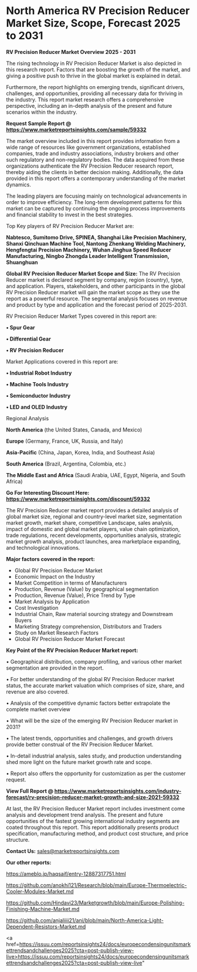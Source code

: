 # North America RV Precision Reducer Market Size, Scope, Forecast 2025 to 2031

<Strong> RV Precision Reducer Market Overview 2025 - 2031</strong>

The rising technology in RV Precision Reducer Market is also depicted in this research report. Factors that are boosting the growth of the market, and giving a positive push to thrive in the global market is explained in detail.

Furthermore, the report highlights on emerging trends, significant drivers, challenges, and opportunities, providing all necessary data for thriving in the industry. This report market research offers a comprehensive perspective, including an in-depth analysis of the present and future scenarios within the industry.

<strong>Request Sample Report @ <a href=https://www.marketreportsinsights.com/sample/59332>https://www.marketreportsinsights.com/sample/59332</a></strong>

The market overview included in this report provides information from a wide range of resources like government organizations, established companies, trade and industry associations, industry brokers and other such regulatory and non-regulatory bodies. The data acquired from these organizations authenticate the RV Precision Reducer research report, thereby aiding the clients in better decision making. Additionally, the data provided in this report offers a contemporary understanding of the market dynamics.

The leading players are focusing mainly on technological advancements in order to improve efficiency. The long-term development patterns for this market can be captured by continuing the ongoing process improvements and financial stability to invest in the best strategies.

Top Key players of RV Precision Reducer Market are:

<strong>Nabtesco, Sumitomo Drive, SPINEA, Shanghai Like Precision Machinery, Shanxi Qinchuan Machine Tool, Nantong Zhenkang Welding Machinery, Hengfengtai Precision Machinery, Wuhan Jinghua Speed Reducer Manufacturing, Ningbo Zhongda Leader Intelligent Transmission, Shuanghuan</strong>

<strong><b>Global RV Precision Reducer Market Scope and Size:</b></strong>
The RV Precision Reducer market is declared segment by company, region (country), type, and application. Players, stakeholders, and other participants in the global RV Precision Reducer market will gain the market scope as they use the report as a powerful resource. The segmental analysis focuses on revenue and product by type and application and the forecast period of 2025-2031.

RV Precision Reducer Market Types covered in this report are:

<strong>• Spur Gear

• Differential Gear

• RV Precision Reducer</strong>

Market Applications covered in this report are:

<strong>• Industrial Robot Industry

• Machine Tools Industry

• Semiconductor Industry

• LED and OLED Industry</strong> 

Regional Analysis

<strong>North America</strong> (the United States, Canada, and Mexico)

<strong>Europe</strong> (Germany, France, UK, Russia, and Italy)

<strong>Asia-Pacific</strong> (China, Japan, Korea, India, and Southeast Asia)

<strong>South America</strong> (Brazil, Argentina, Colombia, etc.)

<strong>The Middle East and Africa</strong> (Saudi Arabia, UAE, Egypt, Nigeria, and South Africa)

<strong>Go For Interesting Discount Here: <a href=https://www.marketreportsinsights.com/discount/59332>https://www.marketreportsinsights.com/discount/59332</a></strong>

The RV Precision Reducer market report provides a detailed analysis of global market size, regional and country-level market size, segmentation market growth, market share, competitive Landscape, sales analysis, impact of domestic and global market players, value chain optimization, trade regulations, recent developments, opportunities analysis, strategic market growth analysis, product launches, area marketplace expanding, and technological innovations.

<strong><b>Major factors covered in the report:</b></strong>
<ul>
  <li>Global RV Precision Reducer Market </li>
  <li>Economic Impact on the Industry</li>
  <li>Market Competition in terms of Manufacturers</li>
  <li>Production, Revenue (Value) by geographical segmentation</li>
  <li>Production, Revenue (Value), Price Trend by Type</li>
  <li>Market Analysis by Application</li>
  <li>Cost Investigation</li>
  <li>Industrial Chain, Raw material sourcing strategy and Downstream Buyers</li>
  <li>Marketing Strategy comprehension, Distributors and Traders</li>
  <li>Study on Market Research Factors</li>
  <li>Global RV Precision Reducer Market Forecast</li>
</ul>

<strong><b>Key Point of the RV Precision Reducer Market report:</b></strong>

• Geographical distribution, company profiling, and various other market segmentation are provided in the report.

• For better understanding of the global RV Precision Reducer market status, the accurate market valuation which comprises of size, share, and revenue are also covered.

• Analysis of the competitive dynamic factors better extrapolate the complete market overview

• What will be the size of the emerging RV Precision Reducer market in 2031?

• The latest trends, opportunities and challenges, and growth drivers provide better construal of the RV Precision Reducer Market.

• In-detail industrial analysis, sales study, and production understanding shed more light on the future market growth rate and scope.

• Report also offers the opportunity for customization as per the customer request.

<strong><b>View Full Report @ <a href=https://www.marketreportsinsights.com/industry-forecast/rv-precision-reducer-market-growth-and-size-2021-59332>https://www.marketreportsinsights.com/industry-forecast/rv-precision-reducer-market-growth-and-size-2021-59332</a></b></strong>


At last, the RV Precision Reducer Market report includes investment come analysis and development trend analysis. The present and future opportunities of the fastest growing international industry segments are coated throughout this report. This report additionally presents product specification, manufacturing method, and product cost structure, and price structure.

<strong>Contact Us:</strong>
sales@marketreportsinsights.com

<strong>Our other reports:</strong>

<a href=https://ameblo.jp/haqsaif/entry-12887317751.html>https://ameblo.jp/haqsaif/entry-12887317751.html</a>

<a href=https://github.com/anokhi121/Research/blob/main/Europe-Thermoelectric-Cooler-Modules-Market.md>https://github.com/anokhi121/Research/blob/main/Europe-Thermoelectric-Cooler-Modules-Market.md</a>

<a href=https://github.com/Hindavi23/Marketgrowth/blob/main/Europe-Polishing-Finishing-Machine-Market.md>https://github.com/Hindavi23/Marketgrowth/blob/main/Europe-Polishing-Finishing-Machine-Market.md</a>

<a href=https://github.com/anjaliiii21/ani/blob/main/North-America-Light-Dependent-Resistors-Market.md>https://github.com/anjaliiii21/ani/blob/main/North-America-Light-Dependent-Resistors-Market.md</a>

<a href=https://issuu.com/reportsinsights24/docs/europecondensingunitsmarkettrendsandchallenges2025?cta=post-publish-view-live>https://issuu.com/reportsinsights24/docs/europecondensingunitsmarkettrendsandchallenges2025?cta=post-publish-view-live</a>"
